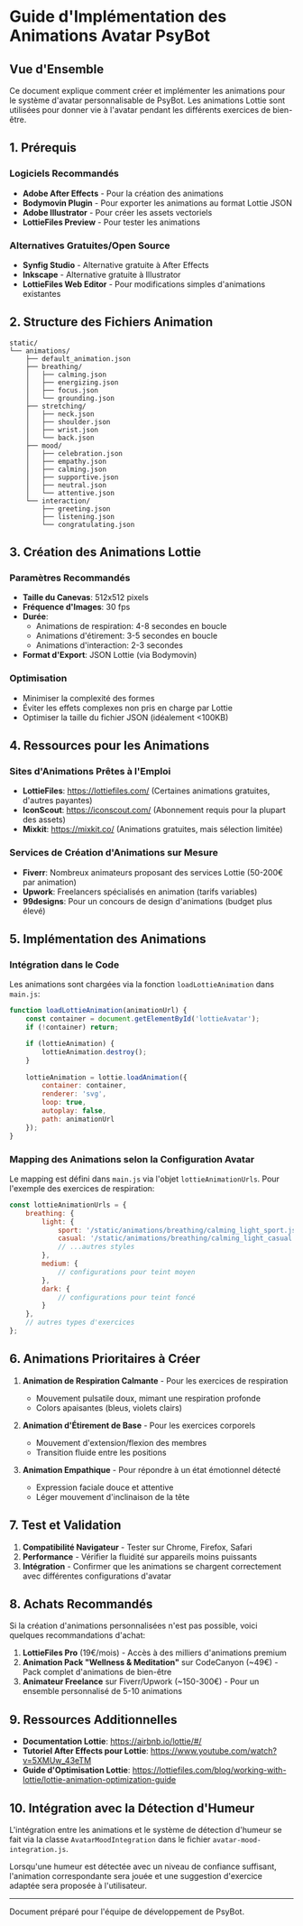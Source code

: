 # Guide d'Implémentation des Animations Avatar PsyBot

## Vue d'Ensemble

Ce document explique comment créer et implémenter les animations pour le système d'avatar personnalisable de PsyBot. Les animations Lottie sont utilisées pour donner vie à l'avatar pendant les différents exercices de bien-être.

## 1. Prérequis

### Logiciels Recommandés
- **Adobe After Effects** - Pour la création des animations
- **Bodymovin Plugin** - Pour exporter les animations au format Lottie JSON
- **Adobe Illustrator** - Pour créer les assets vectoriels
- **LottieFiles Preview** - Pour tester les animations

### Alternatives Gratuites/Open Source
- **Synfig Studio** - Alternative gratuite à After Effects
- **Inkscape** - Alternative gratuite à Illustrator
- **LottieFiles Web Editor** - Pour modifications simples d'animations existantes

## 2. Structure des Fichiers Animation

```
static/
└── animations/
    ├── default_animation.json
    ├── breathing/
    │   ├── calming.json
    │   ├── energizing.json
    │   ├── focus.json
    │   └── grounding.json
    ├── stretching/
    │   ├── neck.json
    │   ├── shoulder.json
    │   ├── wrist.json
    │   └── back.json
    ├── mood/
    │   ├── celebration.json
    │   ├── empathy.json
    │   ├── calming.json
    │   ├── supportive.json
    │   ├── neutral.json
    │   └── attentive.json
    └── interaction/
        ├── greeting.json
        ├── listening.json
        └── congratulating.json
```

## 3. Création des Animations Lottie

### Paramètres Recommandés
- **Taille du Canevas**: 512x512 pixels
- **Fréquence d'Images**: 30 fps
- **Durée**:
  - Animations de respiration: 4-8 secondes en boucle
  - Animations d'étirement: 3-5 secondes en boucle
  - Animations d'interaction: 2-3 secondes
- **Format d'Export**: JSON Lottie (via Bodymovin)

### Optimisation
- Minimiser la complexité des formes
- Éviter les effets complexes non pris en charge par Lottie
- Optimiser la taille du fichier JSON (idéalement <100KB)

## 4. Ressources pour les Animations

### Sites d'Animations Prêtes à l'Emploi
- **LottieFiles**: https://lottiefiles.com/ (Certaines animations gratuites, d'autres payantes)
- **IconScout**: https://iconscout.com/ (Abonnement requis pour la plupart des assets)
- **Mixkit**: https://mixkit.co/ (Animations gratuites, mais sélection limitée)

### Services de Création d'Animations sur Mesure
- **Fiverr**: Nombreux animateurs proposant des services Lottie (50-200€ par animation)
- **Upwork**: Freelancers spécialisés en animation (tarifs variables)
- **99designs**: Pour un concours de design d'animations (budget plus élevé)

## 5. Implémentation des Animations

### Intégration dans le Code
Les animations sont chargées via la fonction `loadLottieAnimation` dans `main.js`:

```javascript
function loadLottieAnimation(animationUrl) {
    const container = document.getElementById('lottieAvatar');
    if (!container) return;

    if (lottieAnimation) {
        lottieAnimation.destroy();
    }
    
    lottieAnimation = lottie.loadAnimation({
        container: container,
        renderer: 'svg',
        loop: true,
        autoplay: false,
        path: animationUrl
    });
}
```

### Mapping des Animations selon la Configuration Avatar

Le mapping est défini dans `main.js` via l'objet `lottieAnimationUrls`. Pour l'exemple des exercices de respiration:

```javascript
const lottieAnimationUrls = {
    breathing: {
        light: { 
            sport: '/static/animations/breathing/calming_light_sport.json', 
            casual: '/static/animations/breathing/calming_light_casual.json',
            // ...autres styles
        },
        medium: {
            // configurations pour teint moyen
        },
        dark: {
            // configurations pour teint foncé
        }
    },
    // autres types d'exercices
};
```

## 6. Animations Prioritaires à Créer

1. **Animation de Respiration Calmante** - Pour les exercices de respiration
   - Mouvement pulsatile doux, mimant une respiration profonde
   - Colors apaisantes (bleus, violets clairs)

2. **Animation d'Étirement de Base** - Pour les exercices corporels
   - Mouvement d'extension/flexion des membres
   - Transition fluide entre les positions

3. **Animation Empathique** - Pour répondre à un état émotionnel détecté
   - Expression faciale douce et attentive
   - Léger mouvement d'inclinaison de la tête

## 7. Test et Validation

1. **Compatibilité Navigateur** - Tester sur Chrome, Firefox, Safari
2. **Performance** - Vérifier la fluidité sur appareils moins puissants
3. **Intégration** - Confirmer que les animations se chargent correctement avec différentes configurations d'avatar

## 8. Achats Recommandés

Si la création d'animations personnalisées n'est pas possible, voici quelques recommandations d'achat:

1. **LottieFiles Pro** (19€/mois) - Accès à des milliers d'animations premium
2. **Animation Pack "Wellness & Meditation"** sur CodeCanyon (~49€) - Pack complet d'animations de bien-être
3. **Animateur Freelance** sur Fiverr/Upwork (~150-300€) - Pour un ensemble personnalisé de 5-10 animations

## 9. Ressources Additionnelles

- **Documentation Lottie**: https://airbnb.io/lottie/#/
- **Tutoriel After Effects pour Lottie**: https://www.youtube.com/watch?v=5XMUw_43eTM
- **Guide d'Optimisation Lottie**: https://lottiefiles.com/blog/working-with-lottie/lottie-animation-optimization-guide

## 10. Intégration avec la Détection d'Humeur

L'intégration entre les animations et le système de détection d'humeur se fait via la classe `AvatarMoodIntegration` dans le fichier `avatar-mood-integration.js`.

Lorsqu'une humeur est détectée avec un niveau de confiance suffisant, l'animation correspondante sera jouée et une suggestion d'exercice adaptée sera proposée à l'utilisateur.

---

Document préparé pour l'équipe de développement de PsyBot.
